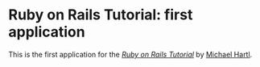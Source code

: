 # Ruby on Rails Tutorial: first application

This is the first application for the
[_*Ruby on Rails Tutorial*_](http://railstutorial.org/)
by [Michael Hartl](http://michaelhartl.com/).